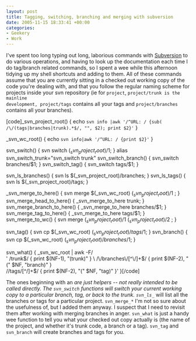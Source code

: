 ```yaml
---
layout: post
title: Tagging, switching, branching and merging with subversion
date: 2005-11-15 18:33:41 +00:00
categories:
- Geekery
- Work
---
```

I've spent too long typing out long, laborious commands with <a href="http://subversion.tigris.org/">Subversion</a> to do various operations, and having to look up the documentation each time I do tag/branch related commands, so I spent a wee while this afternoon tidying up my shell shortcuts and adding to them.  All of these commands assume that you are currently sitting in a checked out working copy of the code you're dealing with, and that you follow the regular naming scheme for projects inside your svn repository (ie for <code>project</code>, <code>project/trunk</code><code> is the mainline development, </code><code>project/tags</code> contains all your tags and <code>project/branches</code> contains all your branches).

[code]_svn_project_root()
{
    echo `svn info |awk '/^URL: / {sub( /\/(tags|branches|trunk).*$/, "", $2); print $2}'`
}

_svn_wc_root()
{
    echo `svn info|awk '/^URL: / {print $2}'`
}

svn_switch() { svn switch $(_svn_project_root)/$1; }
alias svn_switch_trunk="svn_switch trunk"
svn_switch_branch() { svn_switch branches/$1; }
svn_switch_tag() { svn_switch tags/$1; }

svn_ls_branches() { svn ls $(_svn_project_root)/branches; }
svn_ls_tags() { svn ls $(_svn_project_root)/tags; }

_svn_merge_to_here() { svn merge $(_svn_wc_root) $(_svn_project_root)/$1 ; }
svn_merge_head_to_here() { _svn_merge_to_here trunk; }
svn_merge_branch_to_here() { _svn_merge_to_here branches/$1; }
svn_merge_tag_to_here() { _svn_merge_to_here tags/$1; }
svn_merge_to_wc() { svn merge $(_svn_project_root)/$1 $(_svn_project_root)/$2 ; }

svn_tag() { svn cp $(_svn_wc_root) $(_svn_project_root)/tags/$1; }
svn_branch() { svn cp $(_svn_wc_root) $(_svn_project_root)/branches/$1; }

svn_what()
{
 _svn_wc_root | awk -F/ \
    ' /trunk$/              { print $(NF-1), "(trunk)" } \
      /\/branches\/[^\/]+$/ { print $(NF-2), "(" $NF, "branch)" } \
      /\/tags\/[^\/]+$/     { print $(NF-2), "(" $NF, "tag)" }'
}[/code]


The ones beginning with an <code>_</code> are just helpers -- not really intended to be called directly.  The <code>svn_switch_*</code> functions will switch your current working copy to a particular branch, tag, or back to the trunk. <code>svn_ls_*</code> will list all the branches or tags for a particular project.  <code>svn_merge_*</code> I'm not so sure about the usefulness of, but I added them anyway.  I suspect that I need to revisit them after working with merging branches in anger.  <code>svn_what</code> is just a handy wee function to tell you what your checked out copy actually is (the name of the project, and whether it's trunk code, a branch or a tag).  <code>svn_tag</code> and <code>svn_branch</code> will create branches and tags for you.
